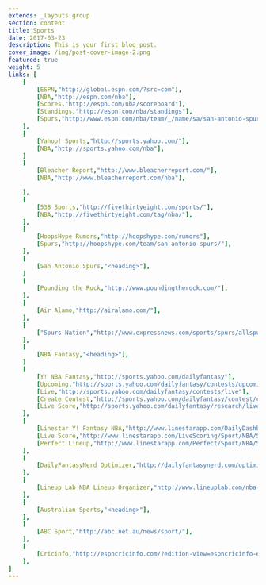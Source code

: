 ```yaml
---
extends: _layouts.group
section: content
title: Sports
date: 2017-03-23
description: This is your first blog post.
cover_image: /img/post-cover-image-2.png
featured: true
weight: 5
links: [
    [
        [ESPN,"http://global.espn.com/?src=com"],
        [NBA,"http://espn.com/nba"],
        [Scores,"http://espn.com/nba/scoreboard"],
        [Standings,"http://espn.com/nba/standings"],
        [Spurs,"http://www.espn.com/nba/team/_/name/sa/san-antonio-spurs"],
    ],
    [
        [Yahoo! Sports,"http://sports.yahoo.com/"],
        [NBA,"http://sports.yahoo.com/nba"],
    ]
    [
        [Bleacher Report,"http://www.bleacherreport.com/"],
        [NBA,"http://www.bleacherreport.com/nba"],

    ],
    [
        [538 Sports,"http://fivethirtyeight.com/sports/"],
        [NBA,"http://fivethirtyeight.com/tag/nba/"],
    ],
    [
        [HoopsHype Rumors,"http://hoopshype.com/rumors"],
        [Spurs,"http://hoopshype.com/team/san-antonio-spurs/"],
    ],
    [
        [San Antonio Spurs,"<heading>"],
    ]
    [
        [Pounding the Rock,"http://www.poundingtherock.com/"],
    ],
    [
        [Air Alamo,"http://airalamo.com/"],
    ],
    [
        ["Spurs Nation","http://www.expressnews.com/sports/spurs/allspursnation/"],
    ],
    [
        [NBA Fantasy,"<heading>"],
    ]
    [
        [Y! NBA Fantasy,"http://sports.yahoo.com/dailyfantasy"],
        [Upcoming,"http://sports.yahoo.com/dailyfantasy/contests/upcoming"],
        [Live,"http://sports.yahoo.com/dailyfantasy/contests/live"],
        [Create Contest,"http://sports.yahoo.com/dailyfantasy/contest/create"],
        [Live Score,"http://sports.yahoo.com/dailyfantasy/research/live"],
    ],
    [
        [Linestar Y! Fantasy NBA,"http://www.linestarapp.com/DailyDashboard/Sport/NBA/Site/Yahoo"],
        [Live Score,"http://www.linestarapp.com/LiveScoring/Sport/NBA/Site/Yahoo"],
        [Perfect Lineup,"http://www.linestarapp.com/Perfect/Sport/NBA/Site/Yahoo"],
    ],
    [
        [DailyFantasyNerd Optimizer,"http://dailyfantasynerd.com/optimizer/yahoo/nba"],
    ],
    [
        [Lineup Lab NBA Lineup Organizer,"http://www.lineuplab.com/nba-lineup-optimizer"],
    ],
    [
        [Australian Sports,"<heading>"],
    ],
    [
        [ABC Sport,"http://abc.net.au/news/sport/"],
    ],
    [
        [Cricinfo,"http://espncricinfo.com/?edition-view=espncricinfo-en-au&amp;set=true"],
    ],
]
---
```

